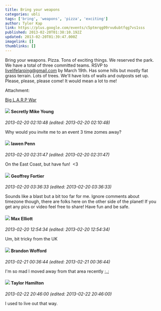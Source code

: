 ```yaml
---
title: Bring your weapons
categories: ubli
tags: ['bring', 'weapons', 'pizza', 'exciting']
author: Tyler Kap
link: https://plus.google.com/events/c5ptmrqg09rvu6ubtfqg7vs1sss
published: 2013-02-20T01:38:10.192Z
updated: 2013-02-20T01:39:47.000Z
imagelink: []
thumblinks: []
---
```


Bring your weapons. Pizza. Tons of exciting things. We reserved the park. We have a total of three committed teams. RSVP to livelifelarping@gmail.com by March 19th. Has some hills but mostly flat grass terrain. Lots of trees. We&#39;ll have lots of walls and outposts set up. Please, please, please come! It would mean a lot to me!


Attachment:

<a href='https://plus.google.com/events/c5ptmrqg09rvu6ubtfqg7vs1sss'>Big L.A.R.P War</a>


<div id='comment z121e55gypjpubuzy04cerugpxvtxfnhvmk0k'>
  <h4><img src='{{site.baseurl}}//images/avatars/102799767881793346885_photo.jpg'> Secretly Mike Young</h4>
      <p><cite>2013-02-20 02:10:48 (edited: 2013-02-20 02:10:48)</cite></p>
        <p>Why would you invite me to an event 3 time zomes away?</p>
</div>
        

<div id='comment z121e55gypjpubuzy04cerugpxvtxfnhvmk0k'>
  <h4><img src='{{site.baseurl}}//images/avatars/115129174133181281634_photo.jpg'> Iawen Penn</h4>
      <p><cite>2013-02-20 02:31:47 (edited: 2013-02-20 02:31:47)</cite></p>
        <p>On the East Coast, but have fun!  &lt;3</p>
</div>
        

<div id='comment z121e55gypjpubuzy04cerugpxvtxfnhvmk0k'>
  <h4><img src='{{site.baseurl}}//images/avatars/100897637762799929692_photo.jpg'> Geoffrey Fortier</h4>
      <p><cite>2013-02-20 03:36:33 (edited: 2013-02-20 03:36:33)</cite></p>
        <p>Sounds like a blast but a bit too far for me.  Ignore comments about timezone though, there are folks here on the other side of the planet!  If you get any pics or video feel free to share! Have fun and be safe.</p>
</div>
        

<div id='comment z121e55gypjpubuzy04cerugpxvtxfnhvmk0k'>
  <h4><img src='{{site.baseurl}}//images/avatars/104253940229695264671_photo.jpg'> Max Elliott</h4>
      <p><cite>2013-02-20 12:54:34 (edited: 2013-02-20 12:54:34)</cite></p>
        <p>Um, bit tricky from the UK</p>
</div>
        

<div id='comment z121e55gypjpubuzy04cerugpxvtxfnhvmk0k'>
  <h4><img src='{{site.baseurl}}//images/avatars/116229007042875819476_photo.jpg'> Brandon Wofford</h4>
      <p><cite>2013-02-21 00:36:44 (edited: 2013-02-21 00:36:44)</cite></p>
        <p>I&#39;m so mad I moved away from that area recently ;_;</p>
</div>
        

<div id='comment z121e55gypjpubuzy04cerugpxvtxfnhvmk0k'>
  <h4><img src='{{site.baseurl}}//images/avatars/105066755022177911324_photo.jpg'> Taylor Hamilton</h4>
      <p><cite>2013-02-22 20:46:00 (edited: 2013-02-22 20:46:00)</cite></p>
        <p>I used to live out that way.</p>
</div>
        